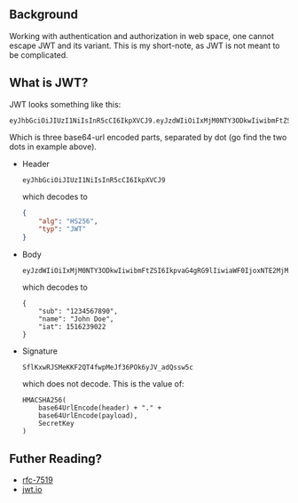 ## Background

Working with authentication and authorization in web space, one cannot escape JWT and its variant.
This is my short-note, as JWT is not meant to be complicated.

## What is JWT?

JWT looks something like this: 

```
eyJhbGciOiJIUzI1NiIsInR5cCI6IkpXVCJ9.eyJzdWIiOiIxMjM0NTY3ODkwIiwibmFtZSI6IkpvaG4gRG9lIiwiaWF0IjoxNTE2MjM5MDIyfQ.SflKxwRJSMeKKF2QT4fwpMeJf36POk6yJV_adQssw5c
```

Which is three base64-url encoded parts, separated by dot (go find the two dots in example above).

* Header
    ```
    eyJhbGciOiJIUzI1NiIsInR5cCI6IkpXVCJ9
    ```
    which decodes to
    ```json
    {
        "alg": "HS256",
        "typ": "JWT"
    }
    ```
* Body
    ```
    eyJzdWIiOiIxMjM0NTY3ODkwIiwibmFtZSI6IkpvaG4gRG9lIiwiaWF0IjoxNTE2MjM5MDIyfQ
    ```
    which decodes to
    ```
    {
        "sub": "1234567890",
        "name": "John Doe",
        "iat": 1516239022
    }
    ```
* Signature
    ```
    SflKxwRJSMeKKF2QT4fwpMeJf36POk6yJV_adQssw5c
    ```
    which does not decode. This is the value of:
    ```
    HMACSHA256(
        base64UrlEncode(header) + "." +
        base64UrlEncode(payload),
        SecretKey
    )
    ```

## Futher Reading?
* [rfc-7519](https://www.rfc-editor.org/rfc/rfc7519.html)
* [jwt.io](https://jwt.io)